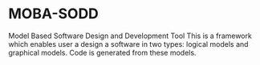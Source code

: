 MOBA-SODD
=========

Model Based Software Design and Development Tool This is a framework which enables user a design a software in two types: logical models and graphical models. Code is generated from these models.
